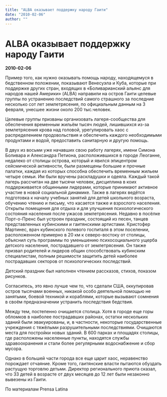 ```yaml
---
title: "ALBA оказывает поддержку народу Гаити"
date: "2010-02-06"
author: ""
---
```


# ALBA оказывает поддержку народу Гаити

**2010-02-06** 

Пример того, как нужно оказывать помощь народу, находящемуся в бедственном положении, показывают Венесуэла и Куба, которые при поддержке других стран, входящих в «Боливарианский альянс для народов нашей Америки» (ALBA) направили на остров Гаити целевые группы по устранению последствий самого страшного за последние несколько сот лет землетрясения, по официальным данным на 3 февраля, унесшее жизни около 200 тыс.человек.

Целевые группы призваны организовать лагеря-сообщества для обеспечения временным жильём тысяч людей, лишившихся из-за землетрясения крова над головой, урегулировать хаос с распределением продовольствия и обеспечить каждого необходимыми продуктами и водой, предоставить санитарную и другую помощь.

В двух из восьми уже начавших свою работу лагерях, имени Симона Боливара и Александра Петиона, расположившихся в городе Леоганне, недалеко от столицы острова, который и явился эпицентром сейсмической активности, были размещены большие и прочные палатки, каждая из которых способна обеспечить временным жильем четыре семьи. Им были вручены раскладушки и одеяла. Каждый такой лагерь рассчитан на две тысячи человек, дисциплина в коих поддерживается общинными лидерами, которые принимают активное участие в новой социальной динамике. Также в лагерях ведётся подготовка к началу учебных занятий для детей школьного возраста, обучению чтению и письму, что касается также и взрослого населения. Открыты помещения для отдыха и для улучшения психологического состояния населения после ужасов землетрясения. Недавно в посёлке Порт-о-Пренс был устроен праздник, состоящий из песен, танцев представленных кубинскими и гаитянскими артистами. Кристофер Мартинес, врач кубинского полевого госпиталя в этом поселении, расположенном примерно в 20 км к северо-востоку от столицы, объяснил суть программы по уменьшению психосоциального ущерба детского населения, пострадавшего от землетрясения. Он также призвал родителей и лидеров общин способствовать кубинским специалистам, полным решимости защитить детей наиболее пострадавших секторов от психологических последствий.

Детский праздник был наполнен чтением рассказов, стихов, показом рисунков.

Согласитесь, это явно лучше чем то, что сделали США, оккупировав остров тысячами военных, никакой особо деятельной помощью не занятыми, боевой техникой и кораблями, которые вызывают сомнения в своём предназначении устранить последствия бедствия.

Между тем, постепенно очищается столица. Хотя в городе еще горы обломков в наиболее пострадавших районах, остатки нескольких зданий были эвакуированы, и, в частности, некоторые государственные учреждения с тяжёлыми разрушительными последствиями. Очищаются места для постройки новых зданий. В 600 парках и площадях столицы, где расположены населенные пункты, находятся службы здравоохранения и стали более регулярными водоснабжение и сбор мусора.

Однако в большей части города все еще царит хаос, неравенство порождает отчаяние. Кроме того, гаитянские власти пытаются обуздать растущую торговлю детьми. Директор регионального приюта сказал, что 33 детей в возрасте от двух месяцев до 12 лет были незаконно вывезены из Гаити.

По материалам Prensa Latina